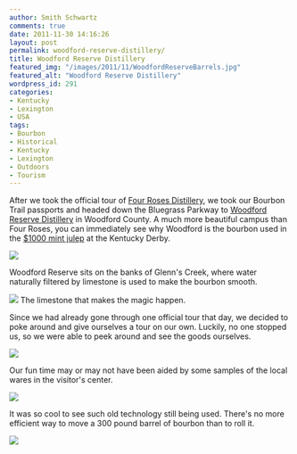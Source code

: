 ```yaml
---
author: Smith Schwartz
comments: true
date: 2011-11-30 14:16:26
layout: post
permalink: woodford-reserve-distillery/
title: Woodford Reserve Distillery
featured_img: "/images/2011/11/WoodfordReserveBarrels.jpg"
featured_alt: "Woodford Reserve Distillery"
wordpress_id: 291
categories:
- Kentucky
- Lexington
- USA
tags:
- Bourbon
- Historical
- Kentucky
- Lexington
- Outdoors
- Tourism
---
```


After we took the official tour of [Four Roses Distillery](http://schwartzography.com/2011/11/four-roses-distillery/), we took our Bourbon Trail passports and headed down the Bluegrass Parkway to [Woodford Reserve Distillery](http://woodfordreserve.com/) in Woodford County. A much more beautiful campus than Four Roses, you can immediately see why Woodford is the bourbon used in the [$1000 mint julep](http://nbcsports.msnbc.com/id/12267666/) at the Kentucky Derby.

![](/images/2011/11/IMG_4646.jpg)

Woodford Reserve sits on the banks of Glenn's Creek, where water naturally filtered by limestone is used to make the bourbon smooth.

![](/images/2011/11/IMG_4652.jpg)
The limestone that makes the magic happen.

Since we had already gone through one official tour that day, we decided to poke around and give ourselves a tour on our own. Luckily, no one stopped us, so we were able to peek around and see the goods ourselves. 

![](/images/2011/11/IMG_4689.jpg)

Our fun time may or may not have been aided by some samples of the local wares in the visitor's center.

![](/images/2011/11/IMG_4684.jpg)

It was so cool to see such old technology still being used. There's no more efficient way to move a 300 pound barrel of bourbon than to roll it.

![](/images/2011/11/IMG_4680.jpg)
